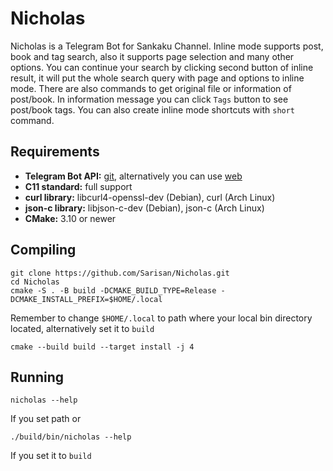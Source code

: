 # Nicholas

Nicholas is a Telegram Bot for Sankaku Channel. Inline mode supports post,
book and tag search, also it supports page selection and many other options.
You can continue your search by clicking second button of inline result, it
will put the whole search query with page and options to inline mode. There
are also commands to get original file or information of post/book. In
information message you can click `Tags` button to see post/book tags. You
can also create inline mode shortcuts with `short` command.

## Requirements

* **Telegram Bot API:** [git](https://github.com/tdlib/telegram-bot-api),
alternatively you can use [web](https://api.telegram.org)
* **C11 standard:** full support
* **curl library:** libcurl4-openssl-dev (Debian), curl (Arch Linux)
* **json-c library:** libjson-c-dev (Debian), json-c (Arch Linux)
* **CMake:** 3.10 or newer

## Compiling

```
git clone https://github.com/Sarisan/Nicholas.git
cd Nicholas
cmake -S . -B build -DCMAKE_BUILD_TYPE=Release -DCMAKE_INSTALL_PREFIX=$HOME/.local
```

Remember to change `$HOME/.local` to path where your local bin directory
located, alternatively set it to `build`

```
cmake --build build --target install -j 4
```

## Running
```
nicholas --help
```
If you set path or
```
./build/bin/nicholas --help
```
If you set it to `build`
